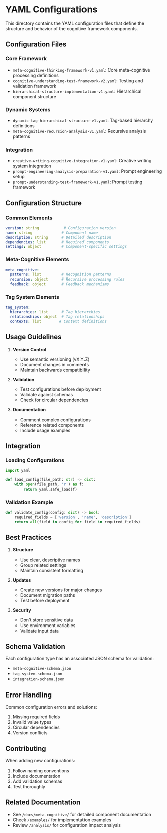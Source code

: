 # YAML Configurations

This directory contains the YAML configuration files that define the structure and behavior of the cognitive framework components.

## Configuration Files

### Core Framework
- `meta-cognitive-thinking-framework-v1.yaml`: Core meta-cognitive processing definitions
- `cognitive-understanding-test-framework-v2.yaml`: Testing and validation framework
- `hierarchical-structure-implementation-v1.yaml`: Hierarchical component structure

### Dynamic Systems
- `dynamic-tag-hierarchical-structure-v1.yaml`: Tag-based hierarchy definitions
- `meta-cognitive-recursion-analysis-v1.yaml`: Recursive analysis patterns

### Integration
- `creative-writing-cognitive-integration-v1.yaml`: Creative writing system integration
- `prompt-engineering-analysis-preparation-v1.yaml`: Prompt engineering setup
- `prompt-understanding-test-framework-v1.yaml`: Prompt testing framework

## Configuration Structure

### Common Elements
```yaml
version: string           # Configuration version
name: string             # Component name
description: string      # Detailed description
dependencies: list       # Required components
settings: object         # Component-specific settings
```

### Meta-Cognitive Elements
```yaml
meta_cognitive:
  patterns: list         # Recognition patterns
  recursion: object      # Recursive processing rules
  feedback: object       # Feedback mechanisms
```

### Tag System Elements
```yaml
tag_system:
  hierarchies: list      # Tag hierarchies
  relationships: object  # Tag relationships
  contexts: list        # Context definitions
```

## Usage Guidelines

1. **Version Control**
   - Use semantic versioning (vX.Y.Z)
   - Document changes in comments
   - Maintain backwards compatibility

2. **Validation**
   - Test configurations before deployment
   - Validate against schemas
   - Check for circular dependencies

3. **Documentation**
   - Comment complex configurations
   - Reference related components
   - Include usage examples

## Integration

### Loading Configurations
```python
import yaml

def load_config(file_path: str) -> dict:
    with open(file_path, 'r') as f:
        return yaml.safe_load(f)
```

### Validation Example
```python
def validate_config(config: dict) -> bool:
    required_fields = ['version', 'name', 'description']
    return all(field in config for field in required_fields)
```

## Best Practices

1. **Structure**
   - Use clear, descriptive names
   - Group related settings
   - Maintain consistent formatting

2. **Updates**
   - Create new versions for major changes
   - Document migration paths
   - Test before deployment

3. **Security**
   - Don't store sensitive data
   - Use environment variables
   - Validate input data

## Schema Validation

Each configuration type has an associated JSON schema for validation:
- `meta-cognitive-schema.json`
- `tag-system-schema.json`
- `integration-schema.json`

## Error Handling

Common configuration errors and solutions:
1. Missing required fields
2. Invalid value types
3. Circular dependencies
4. Version conflicts

## Contributing

When adding new configurations:
1. Follow naming conventions
2. Include documentation
3. Add validation schemas
4. Test thoroughly

## Related Documentation

- See `/docs/meta-cognitive/` for detailed component documentation
- Check `/examples/` for implementation examples
- Review `/analysis/` for configuration impact analysis
